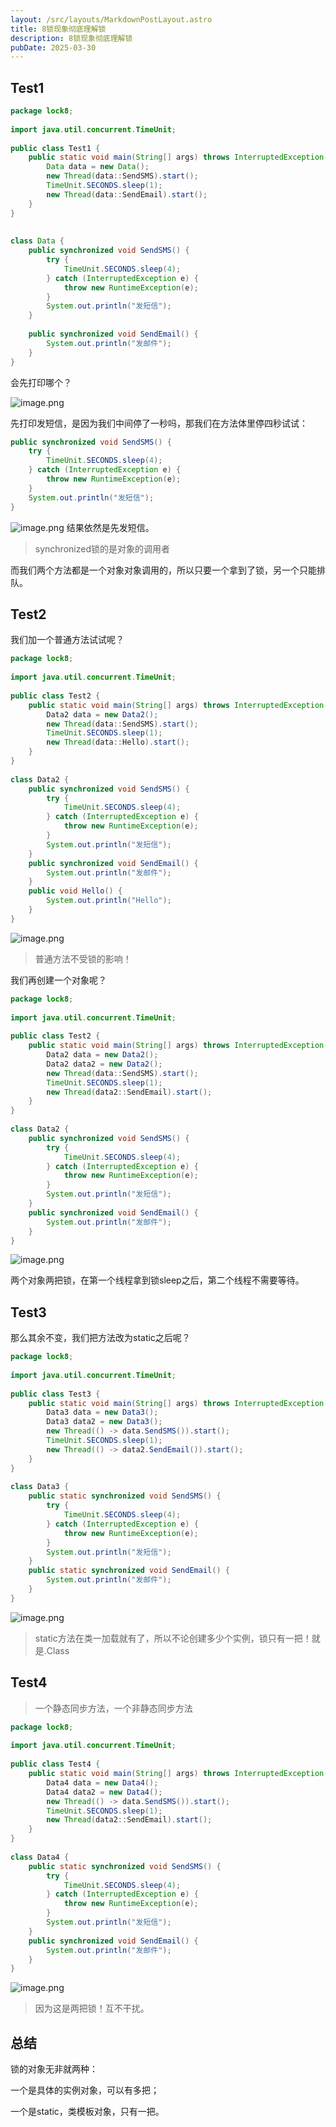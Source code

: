 ```yaml
---
layout: /src/layouts/MarkdownPostLayout.astro
title: 8锁现象彻底理解锁
description: 8锁现象彻底理解锁
pubDate: 2025-03-30
---
```

## Test1
```Java
package lock8;  
  
import java.util.concurrent.TimeUnit;  
  
public class Test1 {  
    public static void main(String[] args) throws InterruptedException {  
        Data data = new Data();  
        new Thread(data::SendSMS).start();  
        TimeUnit.SECONDS.sleep(1);  
        new Thread(data::SendEmail).start();  
    }  
}  
  
  
class Data {  
    public synchronized void SendSMS() {  
        try {  
            TimeUnit.SECONDS.sleep(4);  
        } catch (InterruptedException e) {  
            throw new RuntimeException(e);  
        }  
        System.out.println("发短信");  
    }  
  
    public synchronized void SendEmail() {  
        System.out.println("发邮件");  
    }  
}
```
会先打印哪个？

![image.png](https://raw.githubusercontent.com/moiseak/blogimg/main/img/20250330151945.png)


先打印发短信，是因为我们中间停了一秒吗，那我们在方法体里停四秒试试：
```Java
public synchronized void SendSMS() {  
    try {  
        TimeUnit.SECONDS.sleep(4);  
    } catch (InterruptedException e) {  
        throw new RuntimeException(e);  
    }  
    System.out.println("发短信");  
}
```

![image.png](https://raw.githubusercontent.com/moiseak/blogimg/main/img/20250330152100.png)
结果依然是先发短信。

> synchronized锁的是对象的调用者

而我们两个方法都是一个对象对象调用的，所以只要一个拿到了锁，另一个只能排队。

## Test2
我们加一个普通方法试试呢？
```Java
package lock8;  
  
import java.util.concurrent.TimeUnit;  
  
public class Test2 {  
    public static void main(String[] args) throws InterruptedException {  
        Data2 data = new Data2();  
        new Thread(data::SendSMS).start();  
        TimeUnit.SECONDS.sleep(1);  
        new Thread(data::Hello).start();  
    }  
}  
  
class Data2 {  
    public synchronized void SendSMS() {  
        try {  
            TimeUnit.SECONDS.sleep(4);  
        } catch (InterruptedException e) {  
            throw new RuntimeException(e);  
        }  
        System.out.println("发短信");  
    }  
    public synchronized void SendEmail() {  
        System.out.println("发邮件");  
    }  
    public void Hello() {  
        System.out.println("Hello");  
    }  
}
```

![image.png](https://raw.githubusercontent.com/moiseak/blogimg/main/img/20250330152846.png)
> 普通方法不受锁的影响！

我们再创建一个对象呢？

```Java
package lock8;  
  
import java.util.concurrent.TimeUnit;  
  
public class Test2 {  
    public static void main(String[] args) throws InterruptedException {  
        Data2 data = new Data2();  
        Data2 data2 = new Data2();  
        new Thread(data::SendSMS).start();  
        TimeUnit.SECONDS.sleep(1);  
        new Thread(data2::SendEmail).start();  
    }  
}  
  
class Data2 {  
    public synchronized void SendSMS() {  
        try {  
            TimeUnit.SECONDS.sleep(4);  
        } catch (InterruptedException e) {  
            throw new RuntimeException(e);  
        }  
        System.out.println("发短信");  
    }  
    public synchronized void SendEmail() {  
        System.out.println("发邮件");  
    }  
}
```

![image.png](https://raw.githubusercontent.com/moiseak/blogimg/main/img/20250330153225.png)

两个对象两把锁，在第一个线程拿到锁sleep之后，第二个线程不需要等待。

## Test3
那么其余不变，我们把方法改为static之后呢？
```Java
package lock8;  
  
import java.util.concurrent.TimeUnit;  
  
public class Test3 {  
    public static void main(String[] args) throws InterruptedException {  
        Data3 data = new Data3();  
        Data3 data2 = new Data3();  
        new Thread(() -> data.SendSMS()).start();  
        TimeUnit.SECONDS.sleep(1);  
        new Thread(() -> data2.SendEmail()).start();  
    }  
}  
  
class Data3 {  
    public static synchronized void SendSMS() {  
        try {  
            TimeUnit.SECONDS.sleep(4);  
        } catch (InterruptedException e) {  
            throw new RuntimeException(e);  
        }  
        System.out.println("发短信");  
    }  
    public static synchronized void SendEmail() {  
        System.out.println("发邮件");  
    }  
}
```

![image.png](https://raw.githubusercontent.com/moiseak/blogimg/main/img/20250330153946.png)
> static方法在类一加载就有了，所以不论创建多少个实例，锁只有一把！就是.Class

## Test4

> 一个静态同步方法，一个非静态同步方法

```Java
package lock8;  
  
import java.util.concurrent.TimeUnit;  
  
public class Test4 {  
    public static void main(String[] args) throws InterruptedException {  
        Data4 data = new Data4();  
        Data4 data2 = new Data4();  
        new Thread(() -> data.SendSMS()).start();  
        TimeUnit.SECONDS.sleep(1);  
        new Thread(data2::SendEmail).start();  
    }  
}  
  
class Data4 {  
    public static synchronized void SendSMS() {  
        try {  
            TimeUnit.SECONDS.sleep(4);  
        } catch (InterruptedException e) {  
            throw new RuntimeException(e);  
        }  
        System.out.println("发短信");  
    }  
    public synchronized void SendEmail() {  
        System.out.println("发邮件");  
    }  
}
```
![image.png](https://raw.githubusercontent.com/moiseak/blogimg/main/img/20250330154447.png)

> 因为这是两把锁！互不干扰。


## 总结

锁的对象无非就两种：

一个是具体的实例对象，可以有多把；

一个是static，类模板对象，只有一把。
